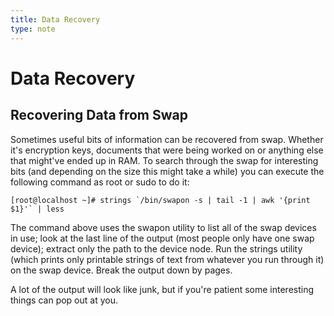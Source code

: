 ```yaml
---
title: Data Recovery
type: note
---
```


# Data Recovery

## Recovering Data from Swap

Sometimes useful bits of information can be recovered from swap. Whether it's
encryption keys, documents that were being worked on or anything else that
might've ended up in RAM. To search through the swap for interesting bits (and
depending on the size this might take a while) you can execute the following
command as root or sudo to do it:

```
[root@localhost ~]# strings `/bin/swapon -s | tail -1 | awk '{print $1}'` | less
```

The command above uses the swapon utility to list all of the swap devices in
use; look at the last line of the output (most people only have one swap
device); extract only the path to the device node. Run the strings utility
(which prints only printable strings of text from whatever you run through it)
on the swap device. Break the output down by pages.

A lot of the output will look like junk, but if you're patient some interesting
things can pop out at you.

